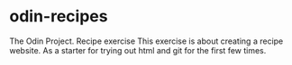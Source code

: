 # odin-recipes
The Odin Project. Recipe exercise
This exercise is about creating a recipe website. As a starter for trying out html and git for the first few times.